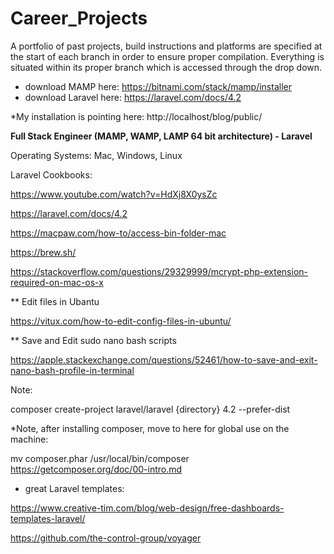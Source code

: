 # Career_Projects
A portfolio of past projects, build instructions and platforms are specified at the start of each branch in order to ensure proper compilation.  Everything is situated within its proper branch which is accessed through the drop down.   

* download MAMP here: https://bitnami.com/stack/mamp/installer
* download Laravel here: https://laravel.com/docs/4.2

*My installation is pointing here: http://localhost/blog/public/

<b>Full Stack Engineer (MAMP, WAMP, LAMP 64 bit architecture) - Laravel</b>

Operating Systems:
Mac, Windows, Linux

Laravel Cookbooks: 

https://www.youtube.com/watch?v=HdXj8X0ysZc

https://laravel.com/docs/4.2

https://macpaw.com/how-to/access-bin-folder-mac

https://brew.sh/

https://stackoverflow.com/questions/29329999/mcrypt-php-extension-required-on-mac-os-x

** Edit files in Ubantu

https://vitux.com/how-to-edit-config-files-in-ubuntu/

** Save and Edit sudo nano bash scripts

https://apple.stackexchange.com/questions/52461/how-to-save-and-exit-nano-bash-profile-in-terminal

Note: 

composer create-project laravel/laravel {directory} 4.2 --prefer-dist

*Note, after installing composer, move to here for global use on the machine: 

mv composer.phar /usr/local/bin/composer
https://getcomposer.org/doc/00-intro.md



* great Laravel templates:

https://www.creative-tim.com/blog/web-design/free-dashboards-templates-laravel/

https://github.com/the-control-group/voyager
